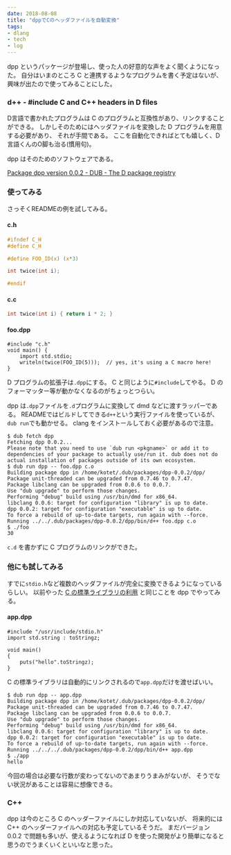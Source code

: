 ```yaml
---
date: 2018-08-08
title: "dppでCのヘッダファイルを自動変換"
tags:
- dlang
- tech
- log
---
```


dpp というパッケージが登場し、使った人の好意的な声をよく聞くようになった。
自分はいまのところ C と連携するようなプログラムを書く予定はないが、
興味が出たので使ってみることにした。

### d++ - #include C and C++ headers in D files

D言語で書かれたプログラムは C のプログラムと互換性があり、リンクすることができる。
しかしそのためにはヘッダファイルを変換した D プログラムを用意する必要があり、
それが手間である。
ここを自動化できればとても嬉しく、D言語くんのO脚も治る(慣用句)。

dpp はそのためのソフトウェアである。

[Package dpp version 0.0.2 - DUB - The D package registry](https://code.dlang.org/packages/dpp)

### 使ってみる

さっそくREADMEの例を試してみる。

#### c.h

```c
#ifndef C_H
#define C_H

#define FOO_ID(x) (x*3)

int twice(int i);

#endif
```

#### c.c

```c
int twice(int i) { return i * 2; }
```

#### foo.dpp

```
#include "c.h"
void main() {
    import std.stdio;
    writeln(twice(FOO_ID(5)));  // yes, it's using a C macro here!
}
```

D プログラムの拡張子は`.dpp`にする。
C と同じように`#include`してやる。
D のフォーマッター等が動かなくなるのがちょっとつらい。

dpp は`.dpp`ファイルを`.d`プログラムに変換して dmd などに渡すラッパーである。
READMEではビルドしてできる`d++`という実行ファイルを使っているが、
`dub run`でも動かせる。
clang をインストールしておく必要があるので注意。

```console
$ dub fetch dpp
Fetching dpp 0.0.2...
Please note that you need to use `dub run <pkgname>` or add it to dependencies of your package to actually use/run it. dub does not do actual installation of packages outside of its own ecosystem.
$ dub run dpp -- foo.dpp c.o
Building package dpp in /home/kotet/.dub/packages/dpp-0.0.2/dpp/
Package unit-threaded can be upgraded from 0.7.46 to 0.7.47.
Package libclang can be upgraded from 0.0.6 to 0.0.7.
Use "dub upgrade" to perform those changes.
Performing "debug" build using /usr/bin/dmd for x86_64.
libclang 0.0.6: target for configuration "library" is up to date.
dpp 0.0.2: target for configuration "executable" is up to date.
To force a rebuild of up-to-date targets, run again with --force.
Running ../../.dub/packages/dpp-0.0.2/dpp/bin/d++ foo.dpp c.o
$ ./foo 
30
```

`c.d` を書かずに C プログラムのリンクができた。

### 他にも試してみる

すでに`stdio.h`など複数のヘッダファイルが完全に変換できるようになっているらしい。
以前やった
[C の標準ライブラリの利用](/2017/04/use-c-stdio-in-d)
と同じことを dpp でやってみる。

#### app.dpp

```
#include "/usr/include/stdio.h"
import std.string : toStringz;

void main()
{
	puts("hello".toStringz);
}
```

C の標準ライブラリは自動的にリンクされるので`app.dpp`だけを渡せばいい。

```console
$ dub run dpp -- app.dpp
Building package dpp in /home/kotet/.dub/packages/dpp-0.0.2/dpp/
Package unit-threaded can be upgraded from 0.7.46 to 0.7.47.
Package libclang can be upgraded from 0.0.6 to 0.0.7.
Use "dub upgrade" to perform those changes.
Performing "debug" build using /usr/bin/dmd for x86_64.
libclang 0.0.6: target for configuration "library" is up to date.
dpp 0.0.2: target for configuration "executable" is up to date.
To force a rebuild of up-to-date targets, run again with --force.
Running ../../../.dub/packages/dpp-0.0.2/dpp/bin/d++ app.dpp
$ ./app
hello
```

今回の場合は必要な行数が変わってないのであまりうまみがないが、
そうでない状況があることは容易に想像できる。

### C++

dpp は今のところ C のヘッダーファイルにしか対応していないが、
将来的には C++ のヘッダーファイルへの対応も予定しているそうだ。
まだバージョン 0.0.2 で問題も多いが、使えるようになれば
D を使った開発がより簡単になると思うのでうまくいくといいなと思った。 
